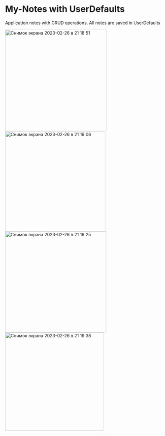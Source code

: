 # My-Notes with UserDefaults
Application notes with CRUD operations. All notes are saved in UserDefaults

<img width="329" alt="Снимок экрана 2023-02-26 в 21 18 51" src="https://user-images.githubusercontent.com/121435424/221419654-d81c1cb9-7a02-4e72-b848-cc2bca125bc2.png">
<img width="325" alt="Снимок экрана 2023-02-26 в 21 19 06" src="https://user-images.githubusercontent.com/121435424/221419657-b093e8af-570b-48d6-b665-e16ba40ef474.png">
<img width="328" alt="Снимок экрана 2023-02-26 в 21 19 25" src="https://user-images.githubusercontent.com/121435424/221419660-7ce87a34-ed07-4e31-8d0a-81b6ebf4d1e5.png">
<img width="319" alt="Снимок экрана 2023-02-26 в 21 19 38" src="https://user-images.githubusercontent.com/121435424/221419662-b0a4376e-401a-4714-a369-d28981093e5e.png">
